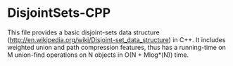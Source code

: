 DisjointSets-CPP
================

This file provides a basic disjoint-sets data structure (http://en.wikipedia.org/wiki/Disjoint-set_data_structure) in C++. It includes weighted union and path compression features, thus has a running-time on M union-find operations on N objects in O(N + Mlog*(N)) time.
